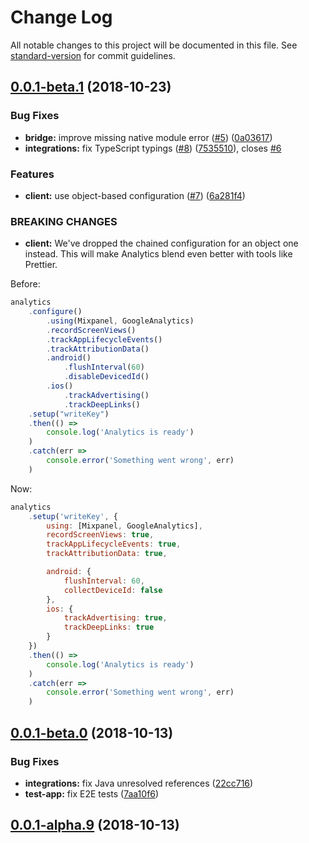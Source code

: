 # Change Log

All notable changes to this project will be documented in this file. See [standard-version](https://github.com/conventional-changelog/standard-version) for commit guidelines.

<a name="0.0.1-beta.1"></a>
## [0.0.1-beta.1](https://github.com/segmentio/analytics-react-native/compare/v0.0.1-beta.0...v0.0.1-beta.1) (2018-10-23)


### Bug Fixes

* **bridge:** improve missing native module error ([#5](https://github.com/segmentio/analytics-react-native/issues/5)) ([0a03617](https://github.com/segmentio/analytics-react-native/commit/0a03617))
* **integrations:** fix TypeScript typings ([#8](https://github.com/segmentio/analytics-react-native/issues/8)) ([7535510](https://github.com/segmentio/analytics-react-native/commit/7535510)), closes [#6](https://github.com/segmentio/analytics-react-native/issues/6)


### Features

* **client:** use object-based configuration ([#7](https://github.com/segmentio/analytics-react-native/issues/7)) ([6a281f4](https://github.com/segmentio/analytics-react-native/commit/6a281f4))


### BREAKING CHANGES

* **client:** We've dropped the chained configuration for an object one instead. This will make Analytics blend even better with tools like Prettier.

Before:
```js
analytics
    .configure()
        .using(Mixpanel, GoogleAnalytics)
        .recordScreenViews()
        .trackAppLifecycleEvents()
        .trackAttributionData()
        .android()
            .flushInterval(60)
            .disableDevicedId()
        .ios()
            .trackAdvertising()
            .trackDeepLinks()
    .setup("writeKey")
    .then(() =>
        console.log('Analytics is ready')
    )
    .catch(err =>
        console.error('Something went wrong', err)
    )
```

Now:
```js
analytics
    .setup('writeKey', {
        using: [Mixpanel, GoogleAnalytics],
        recordScreenViews: true,
        trackAppLifecycleEvents: true,
        trackAttributionData: true,

        android: {
            flushInterval: 60,
            collectDeviceId: false
        },
        ios: {
            trackAdvertising: true,
            trackDeepLinks: true
        }
    })
    .then(() =>
        console.log('Analytics is ready')
    )
    .catch(err =>
        console.error('Something went wrong', err)
    )
```



<a name="0.0.1-beta.0"></a>

## [0.0.1-beta.0](https://github.com/segmentio/analytics-react-native/compare/v0.0.1-alpha.9...v0.0.1-beta.0) (2018-10-13)

### Bug Fixes

- **integrations:** fix Java unresolved references ([22cc716](https://github.com/segmentio/analytics-react-native/commit/22cc716))
- **test-app:** fix E2E tests ([7aa10f6](https://github.com/segmentio/analytics-react-native/commit/7aa10f6))

<a name="0.0.1-alpha.9"></a>

## [0.0.1-alpha.9](https://github.com/segmentio/analytics-react-native/compare/v0.0.1-alpha.8...v0.0.1-alpha.9) (2018-10-13)
